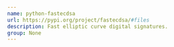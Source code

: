 ```yaml
---
name: python-fastecdsa
url: https://pypi.org/project/fastecdsa/#files
description: Fast elliptic curve digital signatures.
group: None
---
```


